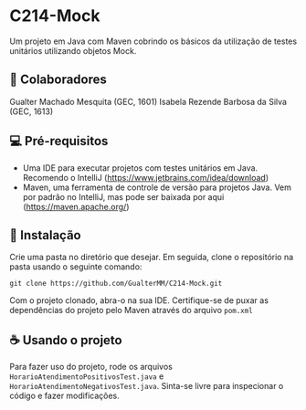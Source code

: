 # C214-Mock
Um projeto em Java com Maven cobrindo os básicos da utilização de testes unitários utilizando objetos Mock.

## 🤝 Colaboradores
Gualter Machado Mesquita (GEC, 1601)
Isabela Rezende Barbosa da Silva (GEC, 1613)

## 💻 Pré-requisitos

* Uma IDE para executar projetos com testes unitários em Java. Recomendo o IntelliJ (https://www.jetbrains.com/idea/download)
* Maven, uma ferramenta de controle de versão para projetos Java. Vem por padrão no IntelliJ, mas pode ser baixada por aqui (https://maven.apache.org/)

## 🚀 Instalação
Crie uma pasta no diretório que desejar. Em seguida, clone o repositório na pasta usando o seguinte comando:

```
git clone https://github.com/GualterMM/C214-Mock.git
```

Com o projeto clonado, abra-o na sua IDE. Certifique-se de puxar as dependências do projeto pelo Maven através do arquivo ```pom.xml```

## ☕ Usando o projeto

Para fazer uso do projeto, rode os arquivos ```HorarioAtendimentoPositivosTest.java``` e ```HorarioAtendimentoNegativosTest.java```. Sinta-se livre para inspecionar o código e fazer modificações.
